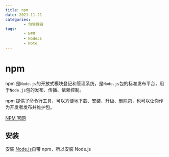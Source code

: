 ```yaml
---
title: npm
date: 2021-11-21
categories:
        - 包管理器
tags:
        - NPM
        - NodeJs
        - Note
---
```


# npm

npm 是`Node.js`的开放式模块登记和管理系统，是`Node.js`包的标准发布平台，用于`Node.js`包的发布、传播、依赖控制。

npm 提供了命令行工具，可以方便地下载、安装、升级、删除包，也可以让你作为开发者发布并维护包。

[NPM 官网](https://www.npmjs.com/)

## 安装

安装 [Node.js](http://nodejs.cn/download/)自带 npm，所以安装 Node.js
